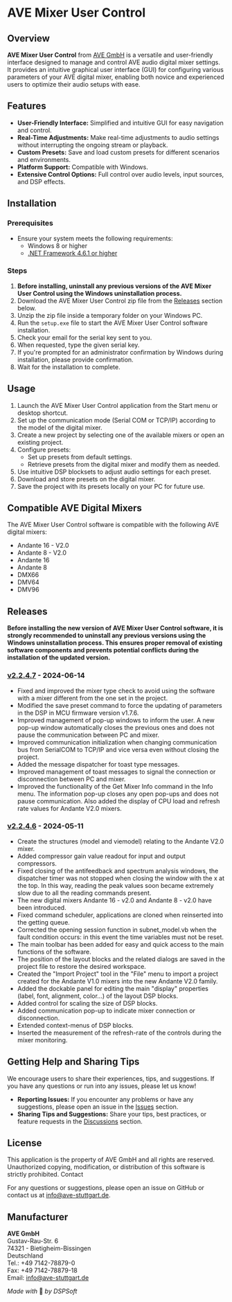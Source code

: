 # AVE Mixer User Control

## Overview

**AVE Mixer User Control** from [AVE GmbH](https://ave-audio.de/en) is a versatile and user-friendly interface designed to manage and control AVE audio digital mixer settings. It provides an intuitive graphical user interface (GUI) for configuring various parameters of your AVE digital mixer, enabling both novice and experienced users to optimize their audio setups with ease.

## Features

- **User-Friendly Interface:** Simplified and intuitive GUI for easy navigation and control.
- **Real-Time Adjustments:** Make real-time adjustments to audio settings without interrupting the ongoing stream or playback.
- **Custom Presets:** Save and load custom presets for different scenarios and environments.
- **Platform Support:** Compatible with Windows.
- **Extensive Control Options:** Full control over audio levels, input sources, and DSP effects.

## Installation

### Prerequisites

- Ensure your system meets the following requirements:
  - Windows 8 or higher
  - [.NET Framework 4.6.1 or higher](https://dotnet.microsoft.com/download/dotnet-framework)

### Steps

1. **Before installing, uninstall any previous versions of the AVE Mixer User Control using the Windows uninstallation process.**
2. Download the AVE Mixer User Control zip file from the [Releases](#releases) section below.
3. Unzip the zip file inside a temporary folder on your Windows PC.
4. Run the `setup.exe` file to start the AVE Mixer User Control software installation.
5. Check your email for the serial key sent to you.
6. When requested, type the given serial key.
7. If you're prompted for an administrator confirmation by Windows during installation, please provide confirmation.
8. Wait for the installation to complete.

## Usage

1. Launch the AVE Mixer User Control application from the Start menu or desktop shortcut.
2. Set up the communication mode (Serial COM or TCP/IP) according to the model of the digital mixer.
3. Create a new project by selecting one of the available mixers or open an existing project.
4. Configure presets:
   - Set up presets from default settings.
   - Retrieve presets from the digital mixer and modify them as needed.
5. Use intuitive DSP blocksets to adjust audio settings for each preset.
6. Download and store presets on the digital mixer.
7. Save the project with its presets locally on your PC for future use.

## Compatible AVE Digital Mixers

The AVE Mixer User Control software is compatible with the following AVE digital mixers:

- Andante 16 - V2.0
- Andante 8 - V2.0
- Andante 16
- Andante 8
- DMX66
- DMV64
- DMV96

## Releases

**Before installing the new version of AVE Mixer User Control software, it is strongly recommended to uninstall any previous versions using the Windows uninstallation process. This ensures proper removal of existing software components and prevents potential conflicts during the installation of the updated version.**

### [v2.2.4.7](https://github.com/ave-audio/ave-mixer-user-control/raw/main/releases/installer/v2.2.4.7/AVE%20Mixer%20User%20Control%20-%20V2.2.4.7.zip) - 2024-06-14
- Fixed and improved the mixer type check to avoid using the software with a mixer different from the one set in the project.
- Modified the save preset command to force the updating of parameters in the DSP in MCU firmware version v1.7.6.
- Improved management of pop-up windows to inform the user. A new pop-up window automatically closes the previous ones and does not pause the communication between PC and mixer.
- Improved communication initialization when changing communication bus from SerialCOM to TCP/IP and vice versa even without closing the project.
- Added the message dispatcher for toast type messages.
- Improved management of toast messages to signal the connection or disconnection between PC and mixer.
- Improved the functionality of the Get Mixer Info command in the Info menu. The information pop-up closes any open pop-ups and does not pause communication. Also added the display of CPU load and refresh rate values ​​for Andante V2.0 mixers.

### [v2.2.4.6](https://github.com/ave-audio/ave-mixer-user-control/raw/22a0db377b934dd5d6fa486af07069eeaaa9d937/releases/installer/v2.2.4.6/AVE%20Mixer%20User%20Control%20-%20V2.2.4.6.zip) - 2024-05-11
- Create the structures (model and viemodel) relating to the Andante V2.0 mixer.
- Added compressor gain value readout for input and output compressors.
- Fixed closing of the antifeedback and spectrum analysis windows, the dispatcher timer was not stopped when closing the window with the x at the top. In this way, reading the peak values soon became extremely slow due to all the reading commands present.
- The new digital mixers Andante 16 - v2.0 and Andante 8 - v2.0 have been introduced.
- Fixed command scheduler, applications are cloned when reinserted into the getting queue.
- Corrected the opening session function in subnet_model.vb when the fault condition occurs: in this event the time variables must not be reset.
- The main toolbar has been added for easy and quick access to the main functions of the software.
- The position of the layout blocks and the related dialogs are saved in the project file to restore the desired workspace.
- Created the "Import Project" tool in the "File" menu to import a project created for the Andante V1.0 mixers into the new Andante V2.0 family.
- Added the dockable panel for editing the main "display" properties (label, font, alignment, color...) of the layout DSP blocks.
- Added control for scaling the size of DSP blocks.
- Added communication pop-up to indicate mixer connection or disconnection.
- Extended context-menus of DSP blocks.
- Inserted the measurement of the refresh-rate of the controls during the mixer monitoring.

## Getting Help and Sharing Tips

We encourage users to share their experiences, tips, and suggestions. If you have any questions or run into any issues, please let us know!

- **Reporting Issues:** If you encounter any problems or have any suggestions, please open an issue in the [Issues](https://github.com/ave-audio/ave-mixer-user-control/issues) section.
- **Sharing Tips and Suggestions:** Share your tips, best practices, or feature requests in the [Discussions](https://github.com/ave-audio/ave-mixer-user-control/discussions) section.

## License

This application is the property of AVE GmbH and all rights are reserved. Unauthorized copying, modification, or distribution of this software is strictly prohibited.
Contact

For any questions or suggestions, please open an issue on GitHub or contact us at info@ave-stuttgart.de.

## Manufacturer

**AVE GmbH**  
Gustav-Rau-Str. 6  
74321 - Bietigheim-Bissingen  
Deutschland  
Tel.: +49 7142-78879-0  
Fax: +49 7142-78879-18  
Email: info@ave-stuttgart.de

*Made with* 💛 *by DSPSoft*


